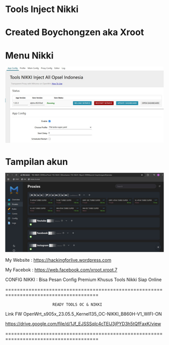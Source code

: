 # Tools Inject Nikki 

# Created Boychongzen aka Xroot

#  Menu Nikki
![be](https://raw.githubusercontent.com/boychongzen18/NIKKI/refs/heads/main/nikki2.jpg)
#  Tampilan akun
![be](https://raw.githubusercontent.com/boychongzen18/NIKKI/refs/heads/main/nikki-1.jpg)



My Website    : https://hackingforlive.wordpress.com

My Facebok    : https://web.facebook.com/xroot.xroot.7

CONFIG NIKKI    : Bisa Pesan Config Premium Khusus Tools Nikki Siap Online

======================================================================================

                         READY TOOLS OC & NIKKI

Link FW OpenWrt_s905x_23.05.5_Kernel135_OC-NIKKI_B860H-V1_WIFI-ON

https://drive.google.com/file/d/1Jf_EJSSSqlc4cTElJ3jPYD3h5tQfFaxK/view

======================================================================================
